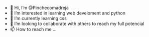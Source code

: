 - 👋 Hi, I’m @Pinchecomadreja
- 👀 I’m interested in learning web develoment and python 
- 🌱 I’m currently learning css
- 💞️ I’m looking to collaborate with others to reach my full potencial
- 📫 How to reach me ...

<!---
Pinchecomadreja/Pinchecomadreja is a ✨ special ✨ repository because its `README.md` (this file) appears on your GitHub profile.
You can click the Preview link to take a look at your changes.
--->
